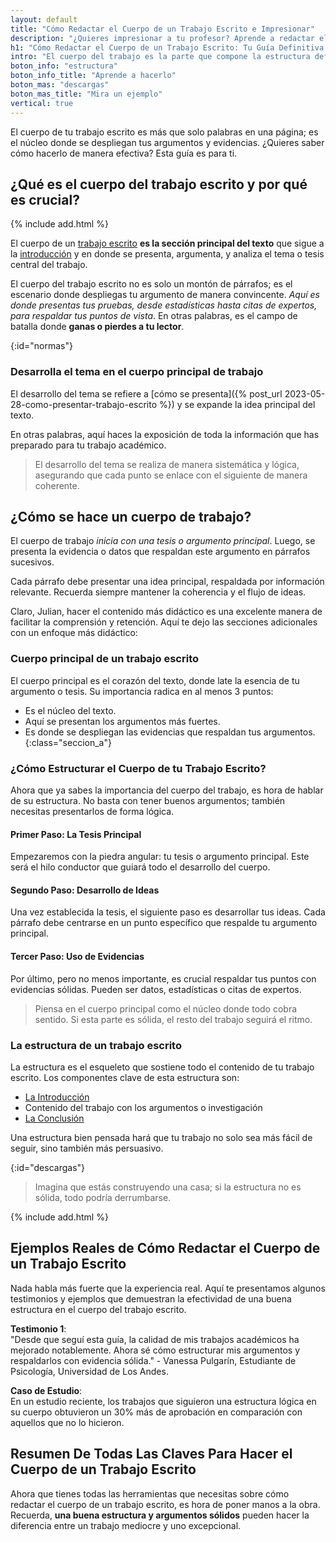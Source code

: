 ```yaml
---
layout: default
title: "Cómo Redactar el Cuerpo de un Trabajo Escrito e Impresionar"
description: "¿Quieres impresionar a tu profesor? Aprende a redactar el cuerpo de tu trabajo escrito como un pro. ¡Haz clic ahora! ✅"
h1: "Cómo Redactar el Cuerpo de un Trabajo Escrito: Tu Guía Definitiva para un Desarrollo Efectivo"
intro: "El cuerpo del trabajo es la parte que compone la estructura definitiva de cualquier trabajo académico o profesional."
boton_info: "estructura"
boton_info_title: "Aprende a hacerlo"
boton_mas: "descargas"
boton_mas_title: "Mira un ejemplo"
vertical: true
---
```

El cuerpo de tu trabajo escrito es más que solo palabras en una página; es el núcleo donde se despliegan tus argumentos y evidencias. ¿Quieres saber cómo hacerlo de manera efectiva? Esta guía es para ti.

## ¿Qué es el cuerpo del trabajo escrito y por qué es crucial?

{% include add.html %}

El cuerpo de un [trabajo escrito](/) **es la sección principal del texto** que sigue a la [introducción]({{'introduccion-trabajo-escrito'|relative_url}} "Introducciones") y en donde se presenta, argumenta, y analiza el tema o tesis central del trabajo.

El cuerpo del trabajo escrito no es solo un montón de párrafos; es el escenario donde despliegas tu argumento de manera convincente. *Aquí es donde presentas tus pruebas, desde estadísticas hasta citas de expertos, para respaldar tus puntos de vista*. En otras palabras, es el campo de batalla donde **ganas o pierdes a tu lector**.
<!-- Anclaje para que la barra fijada no cubra el siguiente subtítulo -->
{:id="normas"}

### Desarrolla el tema en el cuerpo principal de trabajo

El desarrollo del tema se refiere a [cómo se presenta]({% post_url 2023-05-28-como-presentar-trabajo-escrito %}) y se expande la idea principal del texto.

En otras palabras, aquí haces la exposición de toda la información que has preparado para tu trabajo académico.

>El desarrollo del tema se realiza de manera sistemática y lógica, asegurando que cada punto se enlace con el siguiente de manera coherente.

## ¿Cómo se hace un cuerpo de trabajo?

El cuerpo de trabajo *inicia con una tesis o argumento principal*. Luego, se presenta la evidencia o datos que respaldan este argumento en párrafos sucesivos.

Cada párrafo debe presentar una idea principal, respaldada por información relevante. Recuerda siempre mantener la coherencia y el flujo de ideas.

Claro, Julian, hacer el contenido más didáctico es una excelente manera de facilitar la comprensión y retención. Aquí te dejo las secciones adicionales con un enfoque más didáctico:

### Cuerpo principal de un trabajo escrito

El cuerpo principal es el corazón del texto, donde late la esencia de tu argumento o tesis. Su importancia radica en al menos 3 puntos:

- Es el núcleo del texto.
- Aquí se presentan los argumentos más fuertes.
- Es donde se despliegan las evidencias que respaldan tus argumentos.
{:class="seccion_a"}

### ¿Cómo Estructurar el Cuerpo de tu Trabajo Escrito?

Ahora que ya sabes la importancia del cuerpo del trabajo, es hora de hablar de su estructura. No basta con tener buenos argumentos; también necesitas presentarlos de forma lógica.

#### Primer Paso: La Tesis Principal

Empezaremos con la piedra angular: tu tesis o argumento principal. Este será el hilo conductor que guiará todo el desarrollo del cuerpo.

#### Segundo Paso: Desarrollo de Ideas

Una vez establecida la tesis, el siguiente paso es desarrollar tus ideas. Cada párrafo debe centrarse en un punto específico que respalde tu argumento principal.

#### Tercer Paso: Uso de Evidencias

Por último, pero no menos importante, es crucial respaldar tus puntos con evidencias sólidas. Pueden ser datos, estadísticas o citas de expertos.

>Piensa en el cuerpo principal como el núcleo donde todo cobra sentido. Si esta parte es sólida, el resto del trabajo seguirá el ritmo.

### La estructura de un trabajo escrito

La estructura es el esqueleto que sostiene todo el contenido de tu trabajo escrito. Los componentes clave de esta estructura son:

- [La Introducción]({{'introduccion-trabajo-escrito'|relative_url}})
- Contenido del trabajo con los argumentos o investigación
- [La Conclusión]({{'conclusiones-trabajo-escrito'|relative_url}})

Una estructura bien pensada hará que tu trabajo no solo sea más fácil de seguir, sino también más persuasivo.
<!-- Anclaje para que la barra fijada no cubra el siguiente subtítulo -->
{:id="descargas"}

>Imagina que estás construyendo una casa; si la estructura no es sólida, todo podría derrumbarse.

{% include add.html %}

## Ejemplos Reales de Cómo Redactar el Cuerpo de un Trabajo Escrito

Nada habla más fuerte que la experiencia real. Aquí te presentamos algunos testimonios y ejemplos que demuestran la efectividad de una buena estructura en el cuerpo del trabajo escrito.

**Testimonio 1**:  
"Desde que seguí esta guía, la calidad de mis trabajos académicos ha mejorado notablemente. Ahora sé cómo estructurar mis argumentos y respaldarlos con evidencia sólida." - Vanessa Pulgarín, Estudiante de Psicología, Universidad de Los Andes.

**Caso de Estudio**:  
En un estudio reciente, los trabajos que siguieron una estructura lógica en su cuerpo obtuvieron un 30% más de aprobación en comparación con aquellos que no lo hicieron.

## Resumen De Todas Las Claves Para Hacer el Cuerpo de un Trabajo Escrito

Ahora que tienes todas las herramientas que necesitas sobre cómo redactar el cuerpo de un trabajo escrito, es hora de poner manos a la obra. Recuerda, **una buena estructura y argumentos sólidos** pueden hacer la diferencia entre un trabajo mediocre y uno excepcional.
